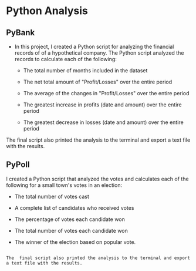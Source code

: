 # Python Analysis                
  



## PyBank



* In this project, I created  a Python script for analyzing the financial records of of a hypothetical company. 
The Python script analyzed the records to calculate each of the following:

  * The total number of months included in the dataset

  * The net total amount of "Profit/Losses" over the entire period

  * The average of the changes in "Profit/Losses" over the entire period

  * The greatest increase in profits (date and amount) over the entire period

  * The greatest decrease in losses (date and amount) over the entire period

The  final script also printed the analysis to the terminal and export a text file with the results.
 

## PyPoll


I created a Python script that analyzed the votes and calculates each of the following for a small town's votes in an election:

  * The total number of votes cast

  * A complete list of candidates who received votes

  * The percentage of votes each candidate won

  * The total number of votes each candidate won

  * The winner of the election based on popular vote.


  ```

The  final script also printed the analysis to the terminal and export a text file with the results.


